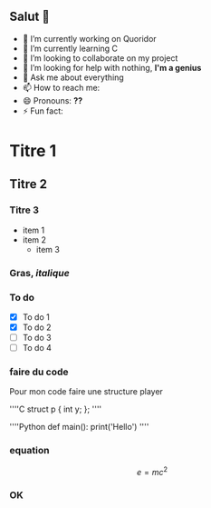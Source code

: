 ## Salut 👋




- 🔭 I’m currently working on Quoridor
- 🌱 I’m currently learning C
- 👯 I’m looking to collaborate on my project
- 🤔 I’m looking for help with nothing, **I'm a genius**
- 💬 Ask me about everything
- 📫 How to reach me: 
- 😄 Pronouns: **??**
- ⚡ Fun fact: 

# Titre 1
## Titre 2
### Titre 3

- item 1
- item 2
  - item 3
  
### **Gras**, *italique*

### To do
- [x] To do 1
- [x] To do 2
- [ ] To do 3
- [ ] To do 4

### faire du code

Pour mon code faire une structure player

''''C
struct p {
    int y;
};
''''

''''Python
def main():
    print('Hello')
''''

### equation

$$ e = mc^2 $$

### OK

